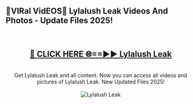 <h2>🔴VIRal VidEOS🔴 Lylalush Leak Videos And Photos - Update Files 2025!</h2>
<br>
<div align="center">
<h2><a href="https://virallinks.top/odZfE0" rel="nofollow">🔴 CLICK HERE 🌐==►► Lylalush Leak</a></h2>
<br>
Get Lylalush Leak and all content. Now you can access all videos and pictures of Lylalush Leak. New Updated Files 2025!
<br>
<br>
<a href="https://virallinks.top/odZfE0" rel="nofollow" data-target="animated-image.originalLink"><img src="https://i.imgur.com/dJHk4Zq.gif)" alt="Lylalush Leak" style="max-width: 100%; display: inline-block;" data-target="animated-image.originalImage"></a>
</div>
<br>
